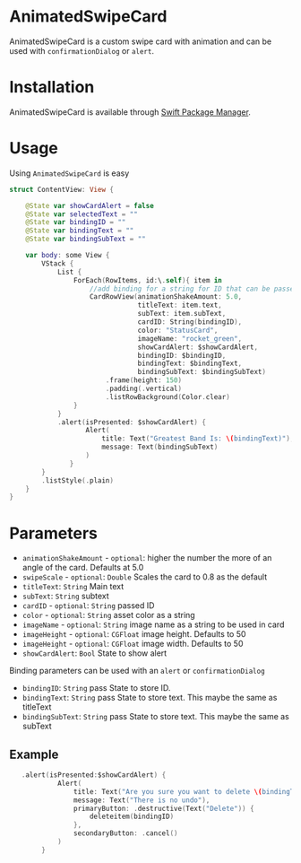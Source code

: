 # AnimatedSwipeCard

AnimatedSwipeCard is a custom swipe card with animation and can be used with `confirmationDialog` or `alert`.


# Installation

AnimatedSwipeCard is available through [Swift Package Manager](https://swift.org/package-manager/).

# Usage

Using `AnimatedSwipeCard` is easy 

```swift
struct ContentView: View {

    @State var showCardAlert = false
    @State var selectedText = ""
    @State var bindingID = ""
    @State var bindingText = ""
    @State var bindingSubText = ""

    var body: some View {
        VStack {
            List {
                ForEach(RowItems, id:\.self){ item in
                    //add binding for a string for ID that can be passed
                    CardRowView(animationShakeAmount: 5.0,
                                titleText: item.text,
                                subText: item.subText,
                                cardID: String(bindingID),
                                color: "StatusCard",
                                imageName: "rocket_green",
                                showCardAlert: $showCardAlert,
                                bindingID: $bindingID,
                                bindingText: $bindingText,
                                bindingSubText: $bindingSubText)
                        .frame(height: 150)
                        .padding(.vertical)
                        .listRowBackground(Color.clear)
                }
            }
            .alert(isPresented: $showCardAlert) {
                   Alert(
                       title: Text("Greatest Band Is: \(bindingText)"),
                       message: Text(bindingSubText)
                   )
               }
        }
        .listStyle(.plain)
    }
}
```

# Parameters

- `animationShakeAmount` - `optional`: higher the number the more of an angle of the card. Defaults at 5.0
- `swipeScale` - `optional`: `Double` Scales the card to 0.8 as the default
- `titleText`: `String` Main text
- `subText`: `String` subtext
- `cardID` - `optional`: `String` passed ID
- `color` - `optional`: `String` asset color as a string 
- `imageName` - `optional`: `String` image name as a string to be used in card
- `imageHeight` - `optional`: `CGFloat` image height. Defaults to 50
- `imageHeight` - `optional`: `CGFloat` image width. Defaults to 50
- `showCardAlert`: `Bool` State to show alert

Binding parameters can be used with an `alert` or `confirmationDialog`

- `bindingID`: `String` pass State to store ID.
- `bindingText`: `String` pass State to store text. This maybe the same as titleText
- `bindingSubText`: `String` pass State to store text. This maybe the same as subText

## Example

```swift
   .alert(isPresented:$showCardAlert) {
            Alert(
                title: Text("Are you sure you want to delete \(bindingText)?"),
                message: Text("There is no undo"),
                primaryButton: .destructive(Text("Delete")) {
                    deleteitem(bindingID)
                },
                secondaryButton: .cancel()
            )
        }
```
